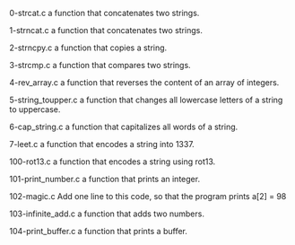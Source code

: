0-strcat.c		a function that concatenates two strings.

1-strncat.c		a function that concatenates two strings.

2-strncpy.c		a function that copies a string.

3-strcmp.c		a function that compares two strings.

4-rev_array.c		a function that reverses the content of an array of integers.

5-string_toupper.c	a function that changes all lowercase letters of a string to uppercase.

6-cap_string.c		a function that capitalizes all words of a string.

7-leet.c		a function that encodes a string into 1337.

100-rot13.c		a function that encodes a string using rot13.

101-print_number.c	a function that prints an integer.

102-magic.c		Add one line to this code, so that the program prints a[2] = 98

103-infinite_add.c	a function that adds two numbers.

104-print_buffer.c	a function that prints a buffer.

